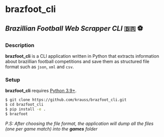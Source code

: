 # brazfoot_cli

## _Brazillian Football Web Scrapper CLI_ :brazil: :soccer:

### Description

**brazfoot_cli** is a CLI application written in Python that extracts information about brazillian football competitions and save them as structured file format such as `json`, `xml` and `csv`.

### Setup

**brazfoot_cli** requires [Python 3.9+](https://www.python.org/downloads/).

```sh
$ git clone https://github.com/krauss/brazfoot_cli.git
$ cd brazfoot_cli
$ pip install -e .
$ brazfoot
```

_P.S: After choosing the file format, the application will dump all the files (one per game match) into the **games** folder_